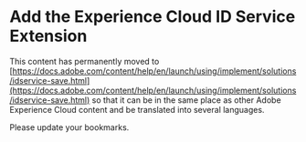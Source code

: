 # Add the Experience Cloud ID Service Extension

This content has permanently moved to [https://docs.adobe.com/content/help/en/launch/using/implement/solutions/idservice-save.html](https://docs.adobe.com/content/help/en/launch/using/implement/solutions/idservice-save.html) so that it can be in the same place as other Adobe Experience Cloud content and be translated into several languages.

Please update your bookmarks.
